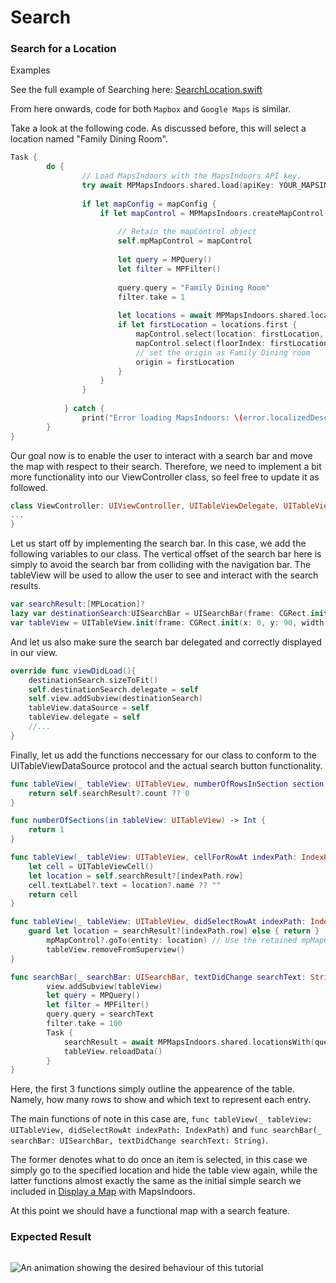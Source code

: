 # Search

### Search for a Location[​](https://docs.mapsindoors.com/getting-started/ios/v4/search#search-for-a-location) <a href="#search-for-a-location" id="search-for-a-location"></a>

Examples

See the full example of Searching here: [SearchLocation.swift](https://github.com/MapsPeople/MapsIndoorsSDK-iOS-Examples/blob/main/MapsIndoorsSDK-iOS-Examples/Getting%20Started/SearchLocation.swift)

From here onwards, code for both `Mapbox` and `Google Maps` is similar.

Take a look at the following code. As discussed before, this will select a location named "Family Dining Room".

```swift
Task {
        do {
                // Load MapsIndoors with the MapsIndoors API key.
                try await MPMapsIndoors.shared.load(apiKey: YOUR_MAPSINDOORS_API_KEY)
                
                if let mapConfig = mapConfig {
                    if let mapControl = MPMapsIndoors.createMapControl(mapConfig: mapConfig) {
                        
                        // Retain the mapControl object
                        self.mpMapControl = mapControl
                        
                        let query = MPQuery()
                        let filter = MPFilter()
                        
                        query.query = "Family Dining Room"
                        filter.take = 1
                        
                        let locations = await MPMapsIndoors.shared.locationsWith(query: query, filter: filter)
                        if let firstLocation = locations.first {
                            mapControl.select(location: firstLocation, behavior: .default)
                            mapControl.select(floorIndex: firstLocation.floorIndex.intValue)
                            // set the origin as Family Dining room
                            origin = firstLocation
                        }
                    }
                }
                
            } catch {
                print("Error loading MapsIndoors: \(error.localizedDescription)")
        }
}
```

Our goal now is to enable the user to interact with a search bar and move the map with respect to their search. Therefore, we need to implement a bit more functionality into our ViewController class, so feel free to update it as followed.

```swift
class ViewController: UIViewController, UITableViewDelegate, UITableViewDataSource, UISearchBarDelegate {
...
}
```

Let us start off by implementing the search bar. In this case, we add the following variables to our class. The vertical offset of the search bar here is simply to avoid the search bar from colliding with the navigation bar. The tableView will be used to allow the user to see and interact with the search results.

```swift
var searchResult:[MPLocation]?
lazy var destinationSearch:UISearchBar = UISearchBar(frame: CGRect.init(x: 0, y: 40, width: 0, height: 0))
var tableView = UITableView.init(frame: CGRect.init(x: 0, y: 90, width: UIScreen.main.bounds.width, height: UIScreen.main.bounds.height))
```

And let us also make sure the search bar delegated and correctly displayed in our view.

```swift
override func viewDidLoad(){
    destinationSearch.sizeToFit()
    self.destinationSearch.delegate = self
    self.view.addSubview(destinationSearch)
    tableView.dataSource = self
    tableView.delegate = self
    //...
}
```

Finally, let us add the functions neccessary for our class to conform to the UITableViewDataSource protocol and the actual search button functionality.

```swift
func tableView(_ tableView: UITableView, numberOfRowsInSection section: Int) -> Int {
    return self.searchResult?.count ?? 0
}

func numberOfSections(in tableView: UITableView) -> Int {
    return 1
}

func tableView(_ tableView: UITableView, cellForRowAt indexPath: IndexPath) -> UITableViewCell {
    let cell = UITableViewCell()
    let location = self.searchResult?[indexPath.row]
    cell.textLabel?.text = location?.name ?? ""
    return cell
}

func tableView(_ tableView: UITableView, didSelectRowAt indexPath: IndexPath) {
    guard let location = searchResult?[indexPath.row] else { return }
        mpMapControl?.goTo(entity: location) // Use the retained mpMapControl object
        tableView.removeFromSuperview()
}

func searchBar(_ searchBar: UISearchBar, textDidChange searchText: String) {
        view.addSubview(tableView)
        let query = MPQuery()
        let filter = MPFilter()
        query.query = searchText
        filter.take = 100
        Task {
            searchResult = await MPMapsIndoors.shared.locationsWith(query: query, filter: filter)
            tableView.reloadData()
        }
}
```

Here, the first 3 functions simply outline the appearence of the table. Namely, how many rows to show and which text to represent each entry.

The main functions of note in this case are, `func tableView(_ tableView: UITableView, didSelectRowAt indexPath: IndexPath)` and `func searchBar(_ searchBar: UISearchBar, textDidChange searchText: String)`.

The former denotes what to do once an item is selected, in this case we simply go to the specified location and hide the table view again, while the latter functions almost exactly the same as the initial simple search we included in [Display a Map](https://docs.mapsindoors.com/getting-started/ios/display-a-map/) with MapsIndoors.

At this point we should have a functional map with a search feature.

### Expected Result[​](https://docs.mapsindoors.com/getting-started/ios/v4/search#expected-result) <a href="#expected-result" id="expected-result"></a>

<figure><img src="../../../.gitbook/assets/ios_search.gif" alt=""><figcaption></figcaption></figure>

![An animation showing the desired behaviour of this tutorial](https://docs.mapsindoors.com/img/getting-started/ios\_search.gif)
